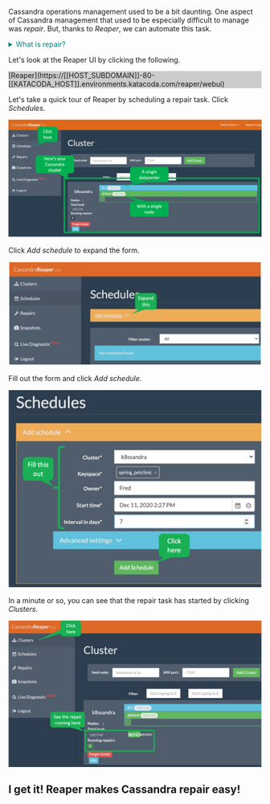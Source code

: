 Cassandra operations management used to be a bit daunting.
One aspect of Cassandra management that used to be especially difficult to manage was _repair_.
But, thanks to _Reaper_, we can automate this task.

<details>
<hr>
  <summary style="color:teal">What is repair?</summary>
Cassandra's architecture is highly distributed and scalable due to data replication.
Whenever you replicate data, it is possible for the replicas to be out of sync.
Repair (an unfortunate name since nothing is really broken) is the process of making sure all data replicas are consistent.
You can read more [here](https://cassandra.apache.org/doc/latest/operating/repair.html).
<hr>
</details>

Let's look at the Reaper UI by clicking the following.

<div style="background-color:#cccccc">[Reaper](https://[[HOST_SUBDOMAIN]]-80-[[KATACODA_HOST]].environments.katacoda.com/reaper/webui)</div>

Let's take a quick tour of Reaper by scheduling a repair task.
Click _Schedules_.

![Reaper main UI](./assets/ReaperMain.png)

Click _Add schedule_ to expand the form.

![Add schedule](./assets/AddSchedule.png)

Fill out the form and click _Add schedule_.

![Schedule form](./assets/ScheduleForm.png)

In a minute or so, you can see that the repair task has started by clicking _Clusters_.

![Running repair](./assets/RunningRepair.png)

## I get it! Reaper makes Cassandra repair easy!
